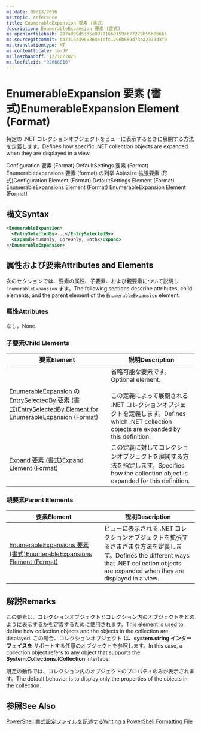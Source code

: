 ```yaml
---
ms.date: 09/13/2016
ms.topic: reference
title: EnumerableExpansion 要素 (書式)
description: EnumerableExpansion 要素 (書式)
ms.openlocfilehash: 207ad99d5335e99701660159ab77279b55b0b6b5
ms.sourcegitcommit: ba7315a496986451cfc1296b659d73ea2373d3f0
ms.translationtype: MT
ms.contentlocale: ja-JP
ms.lasthandoff: 12/10/2020
ms.locfileid: "92668016"
---
```

# <a name="enumerableexpansion-element-format"></a><span data-ttu-id="e6afc-103">EnumerableExpansion 要素 (書式)</span><span class="sxs-lookup"><span data-stu-id="e6afc-103">EnumerableExpansion Element (Format)</span></span>

<span data-ttu-id="e6afc-104">特定の .NET コレクションオブジェクトをビューに表示するときに展開する方法を定義します。</span><span class="sxs-lookup"><span data-stu-id="e6afc-104">Defines how specific .NET collection objects are expanded when they are displayed in a view.</span></span>

<span data-ttu-id="e6afc-105">Configuration 要素 (Format) DefaultSettings 要素 (Format) Enumerableexpansions 要素 (format) の列挙 Ablesize 拡張要素 (形式)</span><span class="sxs-lookup"><span data-stu-id="e6afc-105">Configuration Element (Format) DefaultSettings Element (Format) EnumerableExpansions Element (Format) EnumerableExpansion Element (Format)</span></span>

## <a name="syntax"></a><span data-ttu-id="e6afc-106">構文</span><span class="sxs-lookup"><span data-stu-id="e6afc-106">Syntax</span></span>

```xml
<EnumerableExpansion>
  <EntrySelectedBy>...</EntrySelectedBy>
  <Expand>EnumOnly, CoreOnly, Both</Expand>
</EnumerableExpansion>
```

## <a name="attributes-and-elements"></a><span data-ttu-id="e6afc-107">属性および要素</span><span class="sxs-lookup"><span data-stu-id="e6afc-107">Attributes and Elements</span></span>

<span data-ttu-id="e6afc-108">次のセクションでは、要素の属性、子要素、および親要素について説明し `EnumerableExpansion` ます。</span><span class="sxs-lookup"><span data-stu-id="e6afc-108">The following sections describe attributes, child elements, and the parent element of the `EnumerableExpansion` element.</span></span>

### <a name="attributes"></a><span data-ttu-id="e6afc-109">属性</span><span class="sxs-lookup"><span data-stu-id="e6afc-109">Attributes</span></span>

<span data-ttu-id="e6afc-110">なし。</span><span class="sxs-lookup"><span data-stu-id="e6afc-110">None.</span></span>

### <a name="child-elements"></a><span data-ttu-id="e6afc-111">子要素</span><span class="sxs-lookup"><span data-stu-id="e6afc-111">Child Elements</span></span>

|<span data-ttu-id="e6afc-112">要素</span><span class="sxs-lookup"><span data-stu-id="e6afc-112">Element</span></span>|<span data-ttu-id="e6afc-113">説明</span><span class="sxs-lookup"><span data-stu-id="e6afc-113">Description</span></span>|
|-------------|-----------------|
|[<span data-ttu-id="e6afc-114">EnumerableExpansion の EntrySelectedBy 要素 (書式)</span><span class="sxs-lookup"><span data-stu-id="e6afc-114">EntrySelectedBy Element for EnumerableExpansion (Format)</span></span>](./entryselectedby-element-for-enumerableexpansion-format.md)|<span data-ttu-id="e6afc-115">省略可能な要素です。</span><span class="sxs-lookup"><span data-stu-id="e6afc-115">Optional element.</span></span><br /><br /> <span data-ttu-id="e6afc-116">この定義によって展開される .NET コレクションオブジェクトを定義します。</span><span class="sxs-lookup"><span data-stu-id="e6afc-116">Defines which .NET collection objects are expanded by this definition.</span></span>|
|[<span data-ttu-id="e6afc-117">Expand 要素 (書式)</span><span class="sxs-lookup"><span data-stu-id="e6afc-117">Expand Element (Format)</span></span>](./expand-element-format.md)|<span data-ttu-id="e6afc-118">この定義に対してコレクションオブジェクトを展開する方法を指定します。</span><span class="sxs-lookup"><span data-stu-id="e6afc-118">Specifies how the collection object is expanded for this definition.</span></span>|

### <a name="parent-elements"></a><span data-ttu-id="e6afc-119">親要素</span><span class="sxs-lookup"><span data-stu-id="e6afc-119">Parent Elements</span></span>

|<span data-ttu-id="e6afc-120">要素</span><span class="sxs-lookup"><span data-stu-id="e6afc-120">Element</span></span>|<span data-ttu-id="e6afc-121">説明</span><span class="sxs-lookup"><span data-stu-id="e6afc-121">Description</span></span>|
|-------------|-----------------|
|[<span data-ttu-id="e6afc-122">EnumerableExpansions 要素 (書式)</span><span class="sxs-lookup"><span data-stu-id="e6afc-122">EnumerableExpansions Element (Format)</span></span>](./enumerableexpansions-element-format.md)|<span data-ttu-id="e6afc-123">ビューに表示される .NET コレクションオブジェクトを拡張するさまざまな方法を定義します。</span><span class="sxs-lookup"><span data-stu-id="e6afc-123">Defines the different ways that .NET collection objects are expanded when they are displayed in a view.</span></span>|

## <a name="remarks"></a><span data-ttu-id="e6afc-124">解説</span><span class="sxs-lookup"><span data-stu-id="e6afc-124">Remarks</span></span>

<span data-ttu-id="e6afc-125">この要素は、コレクションオブジェクトとコレクション内のオブジェクトをどのように表示するかを定義するために使用されます。</span><span class="sxs-lookup"><span data-stu-id="e6afc-125">This element is used to define how collection objects and the objects in the collection are displayed.</span></span> <span data-ttu-id="e6afc-126">この場合、コレクションオブジェクト  **は、system.string インターフェイスを** サポートする任意のオブジェクトを参照します。</span><span class="sxs-lookup"><span data-stu-id="e6afc-126">In this case, a collection object refers to any object that supports the  **System.Collections.ICollection** interface.</span></span>

<span data-ttu-id="e6afc-127">既定の動作では、コレクション内のオブジェクトのプロパティのみが表示されます。</span><span class="sxs-lookup"><span data-stu-id="e6afc-127">The default behavior is to display only the properties of the objects in the collection.</span></span>

## <a name="see-also"></a><span data-ttu-id="e6afc-128">参照</span><span class="sxs-lookup"><span data-stu-id="e6afc-128">See Also</span></span>

[<span data-ttu-id="e6afc-129">PowerShell 書式設定ファイルを記述する</span><span class="sxs-lookup"><span data-stu-id="e6afc-129">Writing a PowerShell Formatting File</span></span>](./writing-a-powershell-formatting-file.md)
